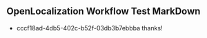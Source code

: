 ## OpenLocalization Workflow Test MarkDown
* cccf18ad-4db5-402c-b52f-03db3b7ebbba thanks!

<!--HONumber=Jul16_HO3-->


